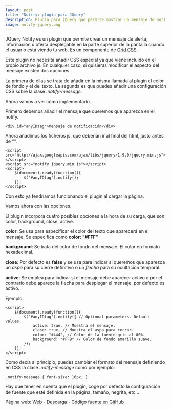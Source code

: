 ```yaml
---
layout: post
title: "Notify: plugin para JQuery"
description: Plugin para jQuery que permite mostrar un mensaje de notificación fijado a la ventana de la página.
image: notify-jquery.png
---
```


JQuery Notify es un plugin que permite crear un mensaje de alerta, información u oferta desplegable en la parte superior de la pantalla cuando el usuario está viendo tu web. Es un componente de [Grid CSS][1].

Este plugin no necesita añadir CSS especial ya que viene incluido en el propio archivo js. En cualquier caso, si quisieras modificar el aspecto del mensaje existen dos opciones.

La primera de ellas se trata de añadir en la misma llamada al plugin el color de fondo y el del texto. La segunda es que puedes añadir una configuración CSS sobre la clase *.notify-message*.

Ahora vamos a ver cómo implementarlo.

Primero debemos añadir el mensaje que queremos que aparezca en el notify.

	<div id="anyIDtag">Mensaje de notificación</div>

Ahora añadimos los ficheros js, que deberían ir al final del html, justo antes de "<body>".


	<script src="http://ajax.googleapis.com/ajax/libs/jquery/1.9.0/jquery.min.js"></script>
	<script src="notify.jquery.min.js"></script>
	<script>
		$(document).ready(function(){
			$('#anyIDtag').notify();
		});
	</script>

Con esto ya tendríamos funcionando el plugin al cargar la página.

Vamos ahora con las opciones.

El plugin incorpora cuatro posibles opciones a la hora de su carga, que son: color, background, close, active.

**color**: Se usa para especificar el color del texto que aparecerá en el mensaje. Se especifica como **color: "#FFF"**

**background**: Se trata del color de fondo del mensaje. El color en formato hexadecimal.

**close**: Por defecto es **false** y se usa para indicar si queremos que aparezca un *aspa* para su cierre definitivo o un *flecha* para su ocultación temporal.

**active**: Se emplea para indicar si el mensaje debe aparecer activo o por el contrario debe aparece la flecha para desplegar el mensaje. por defecto es activo.

Ejemplo:


	<script>
		$(document).ready(function(){
			$('#anyIDtag').notify({ // Optional parameters. Default values.
				active: true, // Muestra el mensaje.
				close: true, // Muestra el aspa para cerrar.
				color: "#444", // Color de la fuente gris al 80%.
				background: "#FF9" // Color de fondo amarillo suave.
			});
		});
	</script>

Como decía al principio, puedes cambiar el formato del mensaje definiendo en CSS la clase *.notify-message* como por ejemplo:

	.notify-message { font-size: 16px; }

Hay que tener en cuenta que el plugin, coge por defecto la configuración de fuente que esté definida en la página, tamaño, negrita, etc...

Página web: [Web][2] - [Descarga][3] - [Código fuente en GitHub][4]

[1]: //www.gridcss.com
[2]: //notify.gridcss.com
[3]: //github.com/zeura/notify.jquery/tarball/master
[4]: //github.com/zeura/notify.jquery












